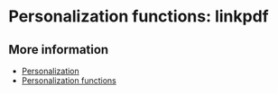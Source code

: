 # Personalization functions: linkpdf

## More information

* [Personalization](./personalization)
* [Personalization functions](./personalization-functions)
